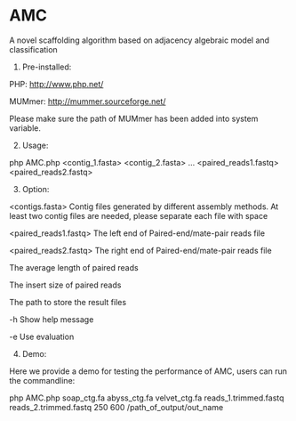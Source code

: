 # AMC
A novel scaffolding algorithm based on adjacency algebraic model and classification

1)	Pre-installed:

PHP: http://www.php.net/

MUMmer: http://mummer.sourceforge.net/ 

Please make sure the path of MUMmer has been added into system variable.

2)	Usage: 

php AMC.php <contig_1.fasta> <contig_2.fasta> ... <paired_reads1.fastq> <paired_reads2.fastq> <read length> <insert size> <output>


3)	Option:
	
<contigs.fasta>	Contig files generated by different assembly methods. At least two contig files are needed, please separate each file with space

<paired_reads1.fastq>	The left end of Paired-end/mate-pair reads file

<paired_reads2.fastq>	The right end of Paired-end/mate-pair reads file

<read length>	The average length of paired reads

<insert size>	The insert size of paired reads

<output>	The path to store the result files

-h      Show help message 

-e      Use evaluation

4)	Demo:

Here we provide a demo for testing the performance of AMC, users can run the commandline:

php AMC.php soap_ctg.fa abyss_ctg.fa velvet_ctg.fa reads_1.trimmed.fastq reads_2.trimmed.fastq 250 600 /path_of_output/out_name